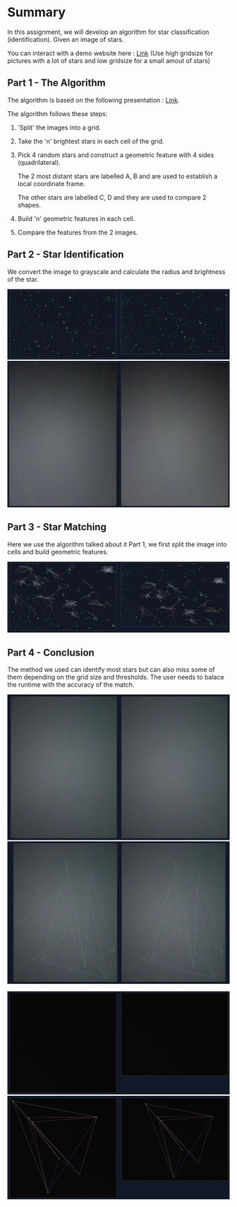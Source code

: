 # Summary 
In this assignment, we will develop an algorithm for star classification (identification). Given an image of stars.

You can interact with a demo website here : [Link](https://daniel-naz.github.io)
(Use high gridsize for pictures with a lot of stars and low gridsize for a small amout of stars)

## Part 1 - The Algorithm

The algorithm is based on the following presentation : [Link](https://sites.astro.caltech.edu/~moncelsi/FTS_talk.pdf).

The algorithm follows these steps:
1. 'Split' the images into a grid.
2. Take the 'n' brightest stars in each cell of the grid.
3. Pick 4 random stars and construct a geometric feature with 4 sides (quadrilateral).

   The 2 most distant stars are labelled A, B and are used to establish a local coordinate frame.

   The other stars are labelled C, D and they are used to compare 2 shapes.
4. Build 'n' geometric features in each cell.
5. Compare the features from the 2 images.

## Part 2 - Star Identification

We convert the image to grayscale and calculate the radius and brightness of the star.

![locating-stars-1](/readmefiles/locating-stars-1.png)
![locating-stars-2](/readmefiles/locating-stars-2.png)


## Part 3 - Star Matching 

Here we use the algorithm talked about it Part 1, we first split the image into cells and build geometric features.

![match1](/readmefiles/match1.png)


## Part 4 - Conclusion

The method we used can identify most stars but can also miss some of them depending on the grid size and thresholds. The user
needs to balace the runtime with the accuracy of the match. 

![alt text](./readmefiles/-example-math1.png)
![alt text](./readmefiles/example-math1.png)

![alt text](./readmefiles/-example-math2.png)
![alt text](./readmefiles/example-math2.png)
